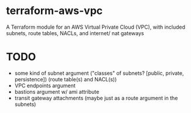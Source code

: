 # terraform-aws-vpc
A Terraform module for an AWS Virtual Private Cloud (VPC), with included subnets, route tables, NACLs, and internet/ nat gateways

# TODO
- some kind of subnet argument ("classes" of subnets? [public, private, persistence]) (route table(s) and NACL(s))
- VPC endpoints argument
- bastions argument w/ ami attribute
- transit gateway attachments (maybe just as a route argument in the subnets)
